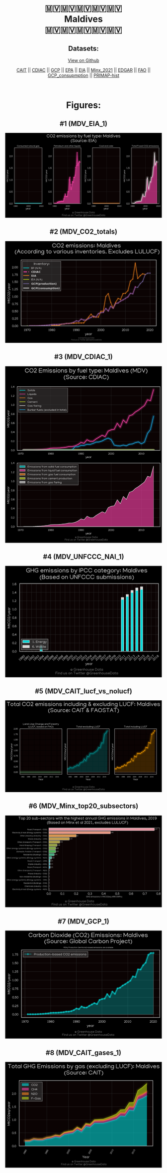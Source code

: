 
<center>
<h1 align="center">
🇲🇻🇲🇻🇲🇻🇲🇻🇲🇻
<br>
Maldives
<br>
🇲🇻🇲🇻🇲🇻🇲🇻🇲🇻
</h1>
<h2>Datasets:</h2>
<p><a href="https://github.com/dquintani/GreenhouseData/tree/master/country_data/MDV_Maldives/data">View on Github</a>
<br></p><p><a href="data/MDV_CAIT.csv">CAIT</a> || <a href="data/MDV_CDIAC.csv">CDIAC</a> || <a href="data/MDV_GCP.csv">GCP</a> || <a href="data/MDV_EPA.csv">EPA</a> || <a href="data/MDV_EIA.csv">EIA</a> || <a href="data/MDV_Minx_2021.csv">Minx_2021</a> || <a href="data/MDV_EDGAR.csv">EDGAR</a> || <a href="data/MDV_FAO.csv">FAO</a> || <a href="data/MDV_GCP_consupmption.csv">GCP_consupmption</a> || <a href="data/MDV_PRIMAP-hist.csv">PRIMAP-hist</a></p><p><br></p>
<h1>Figures:</h1><h2>#1 (MDV_EIA_1)</h2>
<p><img alt="" src="figures/MDV_EIA_1.png" /></p><h2>#2 (MDV_CO2_totals)</h2>
<p><img alt="" src="figures/MDV_CO2_totals.png" /></p><h2>#3 (MDV_CDIAC_1)</h2>
<p><img alt="" src="figures/MDV_CDIAC_1.png" /></p><h2>#4 (MDV_UNFCCC_NAI_1)</h2>
<p><img alt="" src="figures/MDV_UNFCCC_NAI_1.png" /></p><h2>#5 (MDV_CAIT_lucf_vs_nolucf)</h2>
<p><img alt="" src="figures/MDV_CAIT_lucf_vs_nolucf.png" /></p><h2>#6 (MDV_Minx_top20_subsectors)</h2>
<p><img alt="" src="figures/MDV_Minx_top20_subsectors.png" /></p><h2>#7 (MDV_GCP_1)</h2>
<p><img alt="" src="figures/MDV_GCP_1.png" /></p><h2>#8 (MDV_CAIT_gases_1)</h2>
<p><img alt="" src="figures/MDV_CAIT_gases_1.png" /></p>